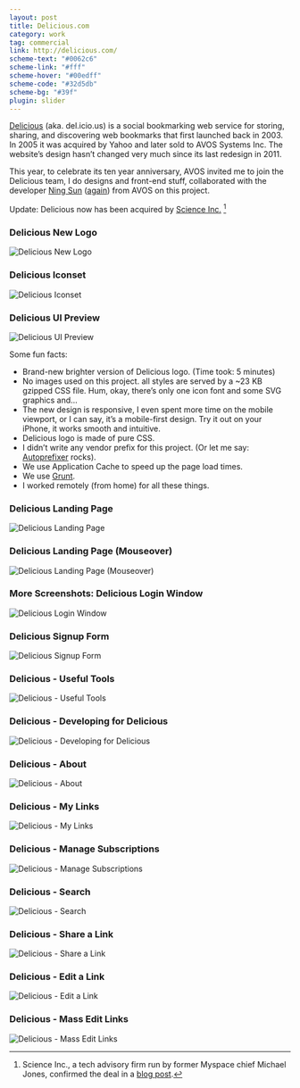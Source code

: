 ```yaml
---
layout: post
title: Delicious.com
category: work
tag: commercial
link: http://delicious.com/
scheme-text: "#0062c6"
scheme-link: "#fff"
scheme-hover: "#00edff"
scheme-code: "#32d5db"
scheme-bg: "#39f"
plugin: slider
---
```


<p><a href="http://delicious.com/">Delicious</a> (aka. del.icio.us) is a social bookmarking web service for storing, sharing, and discovering web bookmarks that first launched back in 2003. In 2005 it was acquired by Yahoo and later sold to AVOS Systems Inc. The website’s design hasn’t changed very much since its last redesign in 2011.</p>

<p>This year, to celebrate its ten year anniversary, AVOS invited me to join the Delicious team, I do designs and front-end stuff, collaborated with the developer <a href="http://sunng.info/">Ning Sun</a> (<a href="{% post_url /work/commercial/2012-12-13-readwise %}">again</a>) from AVOS on this project.</p>

Update: Delicious now has been acquired by [Science Inc.](http://science-inc.com/) [^1]

<h3>Delicious New Logo</h3>
<p><img src="{{ site.file }}/delicious.com-logo.png" alt="Delicious New Logo"></p>

<h3>Delicious Iconset</h3>
<p><img src="{{ site.file }}/delicious.com-iconset.png" alt="Delicious Iconset"></p>

<h3>Delicious UI Preview</h3>
<p><img src="{{ site.file }}/delicious.com.png" alt="Delicious UI Preview"></p>

<p>Some fun facts:</p>

<ul>
  <li>Brand-new brighter version of Delicious logo. (Time took: 5 minutes)</li>
  <li>No images used on this project. all styles are served by a ~23 KB gzipped CSS file. Hum, okay, there’s only one icon font and some SVG graphics and&hellip;</li>
  <li>The new design is responsive, I even spent more time on the mobile viewport, or I can say, it’s a mobile-first design. Try it out on your iPhone, it works smooth and intuitive.</li>
  <li>Delicious logo is made of pure CSS.</li>
  <li>I didn’t write any vendor prefix for this project. (Or let me say: <a href="https://github.com/ai/autoprefixer">Autoprefixer</a> rocks).</li>
  <li>We use Application Cache to speed up the page load times.</li>
  <li>We use <a href="http://gruntjs.com/">Grunt</a>.</li>
  <li>I worked remotely (from home) for all these things.</li>
</ul>

<h3>Delicious Landing Page</h3>
<p class="browser"><img src="{{ site.file }}/delicious.com-homepage.png" alt="Delicious Landing Page"></p>

<h3>Delicious Landing Page (Mouseover)</h3>
<p class="browser"><img src="{{ site.file }}/delicious.com-homepage-hover.png" alt="Delicious Landing Page (Mouseover)"></p>

<h3>More Screenshots: Delicious Login Window</h3>
<p class="browser"><img src="{{ site.file }}/delicious.com-screenshot-01.png" alt="Delicious Login Window"></p>

<h3>Delicious Signup Form</h3>
<p class="browser"><img src="{{ site.file }}/delicious.com-screenshot-02.png" alt="Delicious Signup Form"></p>

<h3>Delicious - Useful Tools</h3>
<p class="browser"><img src="{{ site.file }}/delicious.com-screenshot-03.png" alt="Delicious - Useful Tools"></p>

<h3>Delicious - Developing for Delicious</h3>
<p class="browser"><img src="{{ site.file }}/delicious.com-screenshot-04.png" alt="Delicious - Developing for Delicious"></p>

<h3>Delicious - About</h3>
<p class="browser"><img src="{{ site.file }}/delicious.com-screenshot-05.png" alt="Delicious - About"></p>

<h3>Delicious - My Links</h3>
<p class="browser"><img src="{{ site.file }}/delicious.com-screenshot-06.png" alt="Delicious - My Links"></p>

<h3>Delicious - Manage Subscriptions</h3>
<p class="browser"><img src="{{ site.file }}/delicious.com-screenshot-07.png" alt="Delicious - Manage Subscriptions"></p>

<h3>Delicious - Search</h3>
<p class="browser"><img src="{{ site.file }}/delicious.com-screenshot-08.png" alt="Delicious - Search"></p>

<h3>Delicious - Share a Link</h3>
<p class="browser"><img src="{{ site.file }}/delicious.com-screenshot-09.png" alt="Delicious - Share a Link"></p>

<h3>Delicious - Edit a Link</h3>
<p class="browser"><img src="{{ site.file }}/delicious.com-screenshot-10.png" alt="Delicious - Edit a Link"></p>

<h3>Delicious - Mass Edit Links</h3>
<p class="browser"><img src="{{ site.file }}/delicious.com-screenshot-11.png" alt="Delicious - Mass Edit Links"></p>

[^1]: Science Inc., a tech advisory firm run by former Myspace chief Michael Jones, confirmed the deal in a [blog post](http://science-inc.com/about/blog/2014/05/08/welcome-delicious-as-the-cornerstone-asset-of-our-new-data-content-group/).
